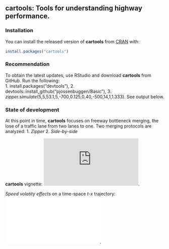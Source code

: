 
## cartools: Tools for understanding highway performance.

### Installation

You can install the released version of **cartools** from
[CRAN](https://CRAN.R-project.org) with:

``` r
install.packages("cartools")
```

### Recommendation

To obtain the latest updates, use RStudio and download **cartools** from
GitHub. Run the following:  
1\. install.packages(“devtools”), 2.
devtools::install\_github(“pjossenbuggen/Basic”), 3.
*zipper.simulate*(5,5,53.1,5,-700,0.125,0,40,-500,14,1,1.333). See
output below.

### State of development

At this point in time, **cartools** focuses on freeway bottleneck
merging, the lose of a traffic lane from two lanes to one. Two merging
protocols are analyzed: 1. *Zipper* 2. *Side-by-side*

**cartools** vignette:
![website](https://pjossenbruggen.github.io/cartools/index.html).

*Speed volatity effects* on a time-space *t-x* trajectory:
![](Merge.pdf).
